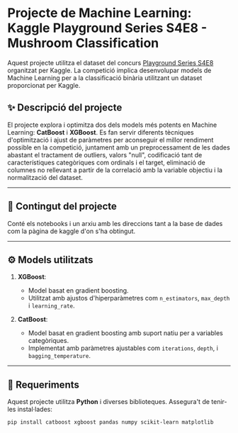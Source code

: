 # Projecte de Machine Learning: Kaggle Playground Series S4E8 - Mushroom Classification

Aquest projecte utilitza el dataset del concurs [Playground Series S4E8](https://www.kaggle.com/competitions/playground-series-s4e8/submissions) organitzat per Kaggle. La competició implica desenvolupar models de Machine Learning per a la classificació binària utilitzant un dataset proporcionat per Kaggle.

## ✨ Descripció del projecte

El projecte explora i optimitza dos dels models més potents en Machine Learning: **CatBoost** i **XGBoost**. Es fan servir diferents tècniques d'optimització i ajust de paràmetres per aconseguir el millor rendiment possible en la competició, juntament amb un preprocessament de les dades abastant el tractament de outliers, valors "null", codificació tant de característiques categòriques com ordinals i el target, eliminació de columnes no rellevant a partir de la correlació amb la variable objectiu i la normalització del dataset.

---

## 📝 Contingut del projecte

Conté els notebooks i un arxiu amb les direccions tant a la base de dades com la pàgina de kaggle d'on s'ha obtingut.

---

## ⚙️ Models utilitzats

1. **XGBoost**:
   - Model basat en gradient boosting.
   - Utilitzat amb ajustos d'hiperparàmetres com `n_estimators`, `max_depth` i `learning_rate`.

2. **CatBoost**:
   - Model basat en gradient boosting amb suport natiu per a variables categòriques.
   - Implementat amb paràmetres ajustables com `iterations`, `depth`, i `bagging_temperature`.

---

## 📂 Requeriments

Aquest projecte utilitza **Python** i diverses biblioteques. Assegura't de tenir-les instal·lades:

```bash
pip install catboost xgboost pandas numpy scikit-learn matplotlib